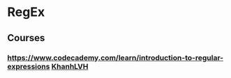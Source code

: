 # RegEx
## Courses
### https://www.codecademy.com/learn/introduction-to-regular-expressions [KhanhLVH](https://www.codecademy.com/profiles/KhanhLVH)
